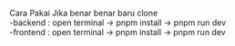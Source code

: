 Cara Pakai Jika benar benar baru clone<br>
-backend   : open terminal -> pnpm install -> pnpm run dev<br>
-frontend  : open terminal -> pnpm install -> pnpm run dev<br>   
